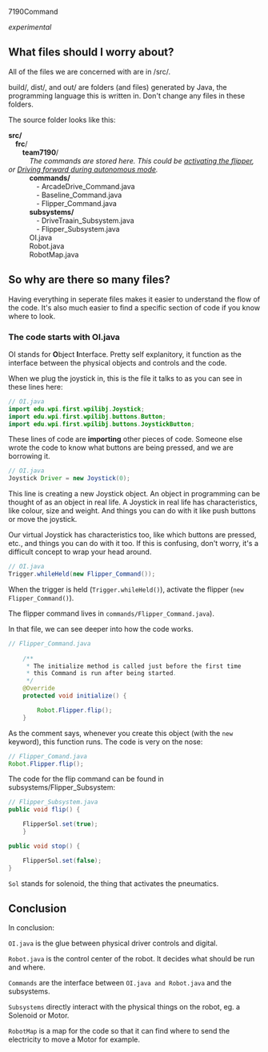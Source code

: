 7190Command

*experimental*

## What files should I worry about?

All of the files we are concerned with are in /src/.

build/, dist/, and out/ are folders (and files) generated by Java, the programming language this is written in. Don't change any files in these folders.

The source folder looks like this:

**src/**\
&ensp;&ensp;**frc**/\
&ensp;&ensp;&ensp;&ensp;**team7190**/\
&ensp;&ensp;&ensp;&ensp;&ensp;&ensp;*The commands are stored here. This could be [activating the flipper](\src\frc\team7190\commands\Flipper_Command.java), or [Driving forward during autonomous mode](\src\frc\team7190\commands\Flipper_Command.java).*\
&ensp;&ensp;&ensp;&ensp;&ensp;&ensp;**commands/**\
&ensp;&ensp;&ensp;&ensp;&ensp;&ensp;&ensp;&ensp;- ArcadeDrive_Command.java\
&ensp;&ensp;&ensp;&ensp;&ensp;&ensp;&ensp;&ensp;- Baseline_Command.java\
&ensp;&ensp;&ensp;&ensp;&ensp;&ensp;&ensp;&ensp;- Flipper_Command.java\
&ensp;&ensp;&ensp;&ensp;&ensp;&ensp;**subsystems/**\
&ensp;&ensp;&ensp;&ensp;&ensp;&ensp;&ensp;&ensp;- DriveTraain_Subsystem.java\
&ensp;&ensp;&ensp;&ensp;&ensp;&ensp;&ensp;&ensp;- Flipper_Subsystem.java\
&ensp;&ensp;&ensp;&ensp;&ensp;&ensp;OI.java\
&ensp;&ensp;&ensp;&ensp;&ensp;&ensp;Robot.java\
&ensp;&ensp;&ensp;&ensp;&ensp;&ensp;RobotMap.java

## So why are there so many files?

Having everything in seperate files makes it easier to understand the flow of the code. It's also much easier to find a specific section of code if you know where to look.



### The code starts with OI.java

OI stands for **O**bject **I**nterface. Pretty self explanitory, it function as the interface between the physical objects and controls and the code. 

When we plug the joystick in, this is the file it talks to as you can see in these lines here:
```java
// OI.java
import edu.wpi.first.wpilibj.Joystick;
import edu.wpi.first.wpilibj.buttons.Button;
import edu.wpi.first.wpilibj.buttons.JoystickButton;
```
These lines of code are **importing** other pieces of code. Someone else wrote the code to know what buttons are being pressed, and we are borrowing it. 

```java
// OI.java
Joystick Driver = new Joystick(0);
```

This line is creating a new Joystick object. An object in programming can be thought of as an object in real life. A Joystick in real life has characteristics, like colour, size and weight. And things you can do with it like push buttons or move the joystick. 

Our virtual Joystick has characteristics too, like which buttons are pressed, etc., and things you can do with it too. If this is confusing, don't worry, it's a difficult concept to wrap your head around.

```java
// OI.java
Trigger.whileHeld(new Flipper_Command());
```

When the trigger is held (```Trigger.whileHeld()```), activate the flipper (```new Flipper_Command()```).

The flipper command lives in ```commands/Flipper_Command.java```).

In that file, we can see deeper into how the code works. 

```java
// Flipper_Command.java
    
    /**
     * The initialize method is called just before the first time
     * this Command is run after being started.
     */
    @Override
    protected void initialize() {

        Robot.Flipper.flip();
    }

```

As the comment says, whenever you create this object (with the ```new``` keyword), this function runs.
The code is very on the nose:

```java
// Flipper_Comand.java
Robot.Flipper.flip();
```

The code for the flip command can be found in subsystems/Flipper_Subsystem:

```java
// Flipper_Subsystem.java
public void flip() {

    FlipperSol.set(true);
    }

public void stop() {

    FlipperSol.set(false);
}
```

```Sol``` stands for solenoid, the thing that activates the pneumatics.

## Conclusion

In conclusion:

```OI.java``` is the glue between physical driver controls and digital.

```Robot.java``` is the control center of the robot. It decides what should be run and where.

```Commands``` are the interface between ```OI.java and Robot.java``` and the subsystems.

```Subsystems``` directly interact with the physical things on the robot, eg. a Solenoid or Motor.

```RobotMap``` is a map for the code so that it can find where to send the electricity to move a Motor for example.